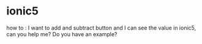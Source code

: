# ionic5
how to : I want to add and subtract button and I can see the value in ionic5, can you help me? Do you have an example?
